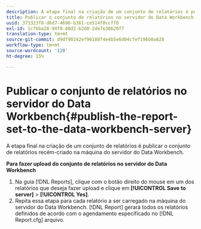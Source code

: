 ```yaml
---
description: A etapa final na criação de um conjunto de relatórios é publicar o conjunto de relatórios recém-criado na máquina do servidor do Data Workbench.
title: Publicar o conjunto de relatórios no servidor do Data Workbench
uuid: 373323f8-d6d7-4696-b361-ce514f0ccff0
exl-id: 1cf6ba28-94f0-48d2-b2d0-2de7e38620f7
translation-type: tm+mt
source-git-commit: d9df90242ef96188f4e4b5e6d04cfef196b0a628
workflow-type: tm+mt
source-wordcount: '120'
ht-degree: 15%

---
```


# Publicar o conjunto de relatórios no servidor do Data Workbench{#publish-the-report-set-to-the-data-workbench-server}

A etapa final na criação de um conjunto de relatórios é publicar o conjunto de relatórios recém-criado na máquina do servidor do Data Workbench.

**Para fazer upload do conjunto de relatórios no servidor do Data Workbench**

1. Na guia [!DNL Reports], clique com o botão direito do mouse em um dos relatórios que deseja fazer upload e clique em **[!UICONTROL Save to server]** > **[!UICONTROL Yes]**.
1. Repita essa etapa para cada relatório a ser carregado na máquina do servidor do Data Workbench.
   [!DNL Report] gerará todos os relatórios definidos de acordo com o agendamento especificado no  [!DNL Report.cfg] arquivo.
